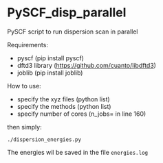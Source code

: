 # PySCF_disp_parallel
PySCF script to run dispersion scan in parallel

Requirements:
- pyscf (pip install pyscf)
- dftd3 library (https://github.com/cuanto/libdftd3)
- joblib (pip install joblib)

How to use:
- specify the xyz files (python list)
- specify the methods (python list)
- specify number of cores (n_jobs= in line 160)

then simply:
```
./dispersion_energies.py
```

The energies wil be saved in the file `energies.log`
